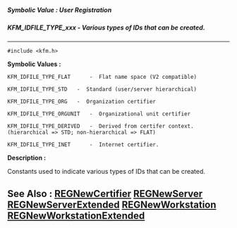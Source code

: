 ##### Symbolic Value : User Registration
##### KFM_IDFILE_TYPE_xxx - Various types of IDs that can be created.
---
```
#include <kfm.h>
```

**Symbolic Values :**

	KFM_IDFILE_TYPE_FLAT	  -  Flat name space (V2 compatible)

	KFM_IDFILE_TYPE_STD	  -  Standard (user/server hierarchical)

	KFM_IDFILE_TYPE_ORG	  -  Organization certifier

	KFM_IDFILE_TYPE_ORGUNIT	  -  Organizational unit certifier

	KFM_IDFILE_TYPE_DERIVED	  -  Derived from certifer context. (hierarchical => STD; non-hierarchical => FLAT)

	KFM_IDFILE_TYPE_INET	  -  Internet certifier.


**Description :**

Constants used to indicate various types of IDs that can be created.


**See Also :**
[REGNewCertifier](/domino-c-api-docs/reference/Func/REGNewCertifier)
[REGNewServer](/domino-c-api-docs/reference/Func/REGNewServer)
[REGNewServerExtended](/domino-c-api-docs/reference/Func/REGNewServerExtended)
[REGNewWorkstation](/domino-c-api-docs/reference/Func/REGNewWorkstation)
[REGNewWorkstationExtended](/domino-c-api-docs/reference/Func/REGNewWorkstationExtended)
---
